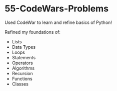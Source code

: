 # 55-CodeWars-Problems

Used CodeWar to learn and refine basics of Python!

Refined my foundations of:

- Lists
- Data Types
- Loops
- Statements
- Operators
- Algorithms
- Recursion
- Functions
- Classes
